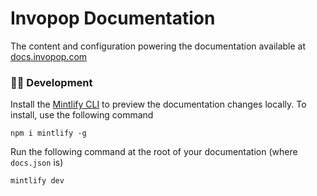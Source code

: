 # Invopop Documentation

The content and configuration powering the documentation available at [docs.invopop.com](https://docs.invopop.com)

### 👩‍💻 Development

Install the [Mintlify CLI](https://www.npmjs.com/package/mintlify) to preview the documentation changes locally. To install, use the following command

```
npm i mintlify -g
```

Run the following command at the root of your documentation (where `docs.json` is)

```
mintlify dev
```